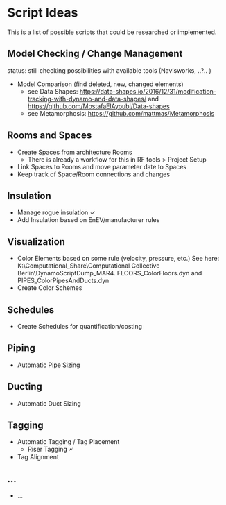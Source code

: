 # Script Ideas

This is a list of possible scripts that could be researched or implemented.

## Model Checking / Change Management
status: still checking possibilities with available tools (Navisworks, ..?.. )
- Model Comparison (find deleted, new, changed elements)
  - see Data Shapes: https://data-shapes.io/2016/12/31/modification-tracking-with-dynamo-and-data-shapes/ and https://github.com/MostafaElAyoubi/Data-shapes
  - see Metamorphosis: https://github.com/mattmas/Metamorphosis
  

## Rooms and Spaces
- Create Spaces from architecture Rooms
  - There is already a workflow for this in RF tools > Project Setup 
- Link Spaces to Rooms and move parameter date to Spaces
- Keep track of Space/Room connections and changes

## Insulation
- Manage rogue insulation ✓
- Add Insulation based on EnEV/manufacturer rules

## Visualization
- Color Elements based on some rule (velocity, pressure, etc.)
  See here: K:\Computational_Share\Computational Collective Berlin\DynamoScriptDump_MAR4. FLOORS_ColorFloors.dyn and PIPES_ColorPipesAndDucts.dyn
- Create Color Schemes

## Schedules
- Create Schedules for quantification/costing

## Piping
- Automatic Pipe Sizing

## Ducting
- Automatic Duct Sizing

## Tagging
- Automatic Tagging / Tag Placement
  - Riser Tagging 🗲
- Tag Alignment

## ...
- ...
